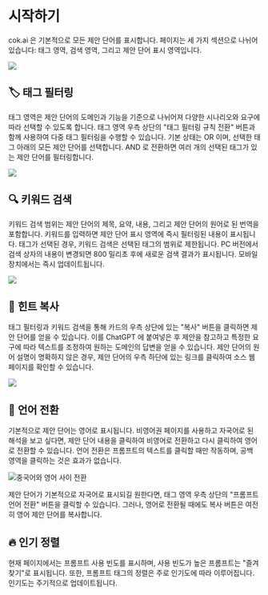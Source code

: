 # 시작하기

cok.ai 은 기본적으로 모든 제안 단어를 표시합니다. 페이지는 세 가지 섹션으로 나뉘어 있습니다: 태그 영역, 검색 영역, 그리고 제안 단어 표시 영역입니다.

![](https://img.newzone.top/2023-06-05-20-44-19.png?imageMogr2/format/webp)

## 🏷️ 태그 필터링

태그 영역은 제안 단어의 도메인과 기능을 기준으로 나뉘어져 다양한 시나리오와 요구에 따라 선택할 수 있도록 합니다. 태그 영역 우측 상단의 "태그 필터링 규칙 전환" 버튼과 함께 사용하여 다중 태그 필터링을 수행할 수 있습니다. 기본 상태는 OR 이며, 선택한 태그 아래의 모든 제안 단어를 선택합니다. AND 로 전환하면 여러 개의 선택된 태그가 있는 제안 단어를 필터링합니다.

![](https://img.newzone.top/2023-06-05-20-50-19.png?imageMogr2/format/webp)

## 🔍 키워드 검색

키워드 검색 범위는 제안 단어의 제목, 요약, 내용, 그리고 제안 단어의 원어로 된 번역을 포함합니다. 키워드를 입력하면 제안 단어 표시 영역에 즉시 필터링된 내용이 표시됩니다. 태그가 선택된 경우, 키워드 검색은 선택된 태그의 범위로 제한됩니다. PC 버전에서 검색 상자의 내용이 변경되면 800 밀리초 후에 새로운 검색 결과가 표시됩니다. 모바일 장치에서는 즉시 업데이트됩니다.

![](https://img.newzone.top/2023-06-05-20-58-07.png?imageMogr2/format/webp)

## 🔬 힌트 복사

태그 필터링과 키워드 검색을 통해 카드의 우측 상단에 있는 "복사" 버튼을 클릭하면 제안 단어를 얻을 수 있습니다. 이를 ChatGPT 에 붙여넣은 후 제안을 참고하고 특정한 요구에 따라 텍스트를 조정하여 원하는 도메인의 답변을 얻을 수 있습니다. 제안 단어의 원어 설명이 명확하지 않은 경우, 제안 단어의 우측 하단에 있는 링크를 클릭하여 소스 웹페이지를 확인할 수 있습니다.

![](https://img.newzone.top/2023-06-11-17-14-07.png?imageMogr2/format/webp)

## 💬 언어 전환

기본적으로 제안 단어는 영어로 표시됩니다. 비영어권 페이지를 사용하고 자국어로 된 해석을 보고 싶다면, 제안 단어 내용을 클릭하여 비영어로 전환하고 다시 클릭하여 영어로 전환할 수 있습니다. 언어 전환은 프롬프트의 텍스트를 클릭할 때만 작동하며, 공백 영역을 클릭하는 것은 효과가 없습니다.

![중국어와 영어 사이 전환](http://img.newzone.top/chatgptshortcut_encn.gif)

제안 단어가 기본적으로 자국어로 표시되길 원한다면, 태그 영역 우측 상단의 "프롬프트 언어 전환" 버튼을 클릭할 수 있습니다. 그러나, 영어로 전환될 때에도 복사 버튼은 여전히 영어 제안 단어를 복사합니다.

## 🔥 인기 정렬

현재 페이지에서는 프롬프트 사용 빈도를 표시하며, 사용 빈도가 높은 프롬프트는 "즐겨찾기"로 표시됩니다. 또한, 프롬프트 태그의 정렬은 주로 인기도에 따라 이루어집니다. 인기도는 주기적으로 업데이트됩니다.
